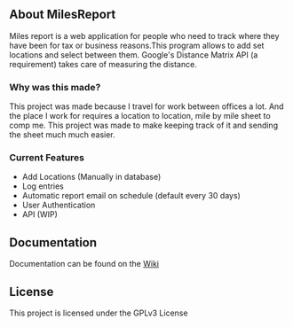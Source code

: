 ## About MilesReport

Miles report is a web application for people who need to track where they have been for tax or business reasons.This program allows to add set locations and select between them. Google's Distance Matrix API (a requirement) takes care of measuring the distance.

### Why was this made?
This project was made because I travel for work between offices a lot. And the place I work for requires a location to location, mile by mile sheet to comp me. This project was made to make keeping track of it and sending the sheet much much easier.

### Current Features
* Add Locations (Manually in database)
* Log entries
* Automatic report email on schedule (default every 30 days)
* User Authentication
* API (WIP)

## Documentation
Documentation can be found on the [Wiki](https://github.com/tankerkiller125/MilesReport/wiki)

## License
This project is licensed under the GPLv3 License
